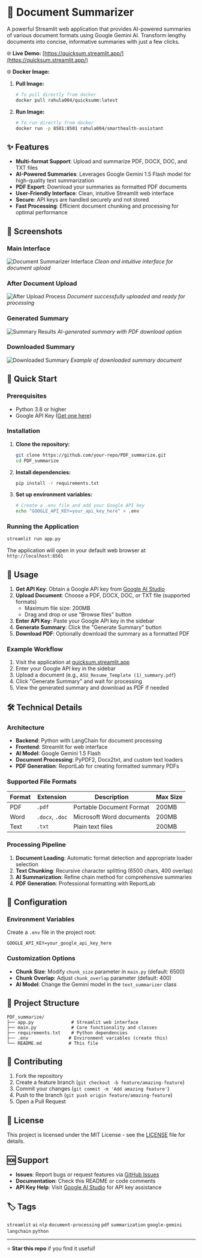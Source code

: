 # 📄 Document Summarizer

A powerful Streamlit web application that provides AI-powered summaries of various document formats using Google Gemini AI. Transform lengthy documents into concise, informative summaries with just a few clicks.

🌐 **Live Demo:** [https://quicksum.streamlit.app/](https://quicksum.streamlit.app/)

🌐 **Docker Image:**
1. **Pull Image:**
   ```bash
   # To pull directly from docker
   docker pull rahula004/quicksumm:latest
   ```
2. **Run Image:**
   ```bash
   # To run directly from docker
   docker run -p 8501:8501 rahula004/smarthealth-assistant
   ```

## ✨ Features

- **Multi-format Support**: Upload and summarize PDF, DOCX, DOC, and TXT files
- **AI-Powered Summaries**: Leverages Google Gemini 1.5 Flash model for high-quality text summarization
- **PDF Export**: Download your summaries as formatted PDF documents
- **User-Friendly Interface**: Clean, intuitive Streamlit web interface
- **Secure**: API keys are handled securely and not stored
- **Fast Processing**: Efficient document chunking and processing for optimal performance

## 📸 Screenshots

### Main Interface

![Document Summarizer Interface](Pictures/home.png)
_Clean and intuitive interface for document upload_

### After Document Upload

![After Upload Process](Pictures/after_uploading_document.png)
_Document successfully uploaded and ready for processing_

### Generated Summary

![Summary Results](Pictures/summary.png)
_AI-generated summary with PDF download option_

### Downloaded Summary

![Downloaded Summary](Pictures/downloaded_summary.png)
_Example of downloaded summary document_

## 🚀 Quick Start

### Prerequisites

- Python 3.8 or higher
- Google API Key ([Get one here](https://makersuite.google.com/app/apikey))

### Installation

1. **Clone the repository:**

   ```bash
   git clone https://github.com/your-repo/PDF_summarize.git
   cd PDF_summarize
   ```

2. **Install dependencies:**

   ```bash
   pip install -r requirements.txt
   ```

3. **Set up environment variables:**
   ```bash
   # Create a .env file and add your Google API key
   echo "GOOGLE_API_KEY=your_api_key_here" > .env
   ```

### Running the Application

```bash
streamlit run app.py
```

The application will open in your default web browser at `http://localhost:8501`

## 📖 Usage

1. **Get API Key**: Obtain a Google API key from [Google AI Studio](https://makersuite.google.com/app/apikey)
2. **Upload Document**: Choose a PDF, DOCX, DOC, or TXT file (supported formats)
   - Maximum file size: 200MB
   - Drag and drop or use "Browse files" button
3. **Enter API Key**: Paste your Google API key in the sidebar
4. **Generate Summary**: Click the "Generate Summary" button
5. **Download PDF**: Optionally download the summary as a formatted PDF

### Example Workflow

1. Visit the application at [quicksum.streamlit.app](https://quicksum.streamlit.app/)
2. Enter your Google API key in the sidebar
3. Upload a document (e.g., `ASU_Resume_Template (1)_summary.pdf`)
4. Click "Generate Summary" and wait for processing
5. View the generated summary and download as PDF if needed

## 🛠️ Technical Details

### Architecture

- **Backend**: Python with LangChain for document processing
- **Frontend**: Streamlit for web interface
- **AI Model**: Google Gemini 1.5 Flash
- **Document Processing**: PyPDF2, Docx2txt, and custom text loaders
- **PDF Generation**: ReportLab for creating formatted summary PDFs

### Supported File Formats

| Format | Extension       | Description              | Max Size |
| ------ | --------------- | ------------------------ | -------- |
| PDF    | `.pdf`          | Portable Document Format | 200MB    |
| Word   | `.docx`, `.doc` | Microsoft Word documents | 200MB    |
| Text   | `.txt`          | Plain text files         | 200MB    |

### Processing Pipeline

1. **Document Loading**: Automatic format detection and appropriate loader selection
2. **Text Chunking**: Recursive character splitting (6500 chars, 400 overlap)
3. **AI Summarization**: Refine chain method for comprehensive summaries
4. **PDF Generation**: Professional formatting with ReportLab

## 🔧 Configuration

### Environment Variables

Create a `.env` file in the project root:

```env
GOOGLE_API_KEY=your_google_api_key_here
```

### Customization Options

- **Chunk Size**: Modify `chunk_size` parameter in `main.py` (default: 6500)
- **Chunk Overlap**: Adjust `chunk_overlap` parameter (default: 400)
- **AI Model**: Change the Gemini model in the `text_summarizer` class

## 📁 Project Structure

```
PDF_summarize/
├── app.py              # Streamlit web interface
├── main.py             # Core functionality and classes
├── requirements.txt    # Python dependencies
├── .env               # Environment variables (create this)
└── README.md          # This file
```

## 🤝 Contributing

1. Fork the repository
2. Create a feature branch (`git checkout -b feature/amazing-feature`)
3. Commit your changes (`git commit -m 'Add amazing feature'`)
4. Push to the branch (`git push origin feature/amazing-feature`)
5. Open a Pull Request

## 📄 License

This project is licensed under the MIT License - see the [LICENSE](LICENSE) file for details.

## 🆘 Support

- **Issues**: Report bugs or request features via [GitHub Issues](https://github.com/your-repo/PDF_summarize/issues)
- **Documentation**: Check this README or code comments
- **API Key Help**: Visit [Google AI Studio](https://makersuite.google.com/app/apikey) for API key assistance

## 🏷️ Tags

`streamlit` `ai` `nlp` `document-processing` `pdf` `summarization` `google-gemini` `langchain` `python`

---

⭐ **Star this repo** if you find it useful!
